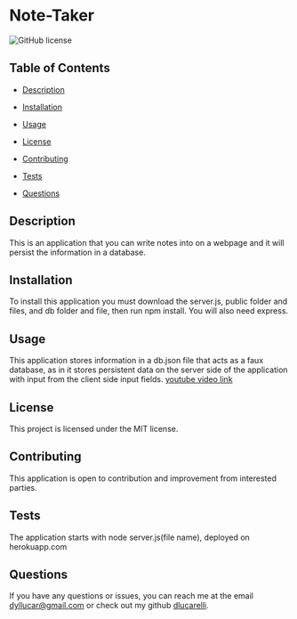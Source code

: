 # Note-Taker
![GitHub license](https://img.shields.io/badge/license-MIT-blue.svg)
## Table of Contents 
* [Description](#description)
* [Installation](#installation)
* [Usage](#usage)

* [License](#license)

* [Contributing](#contributing)
* [Tests](#tests)
* [Questions](#questions)
## Description
This is an application that you can write notes into on a webpage and it will persist the information in a database.
## Installation
To install this application you must download the server.js, public folder and files, and db folder and file, then run npm install. You will also need express.
## Usage
This application stores information in a db.json file that acts as a faux database, as in it stores persistent data on the server side of the application with input from the client side input fields.
[youtube video link](https://youtu.be/gsAwLj724uM)
## License
  
  This project is licensed under the MIT license.
## Contributing
This application is open to contribution and improvement from interested parties.
## Tests
The application starts with node server.js(file name), deployed on herokuapp.com
## Questions
If you have any questions or issues, you can reach me at the email dyllucar@gmail.com or check out my github [dlucarelli](https://github.com/dlucarelli/).
